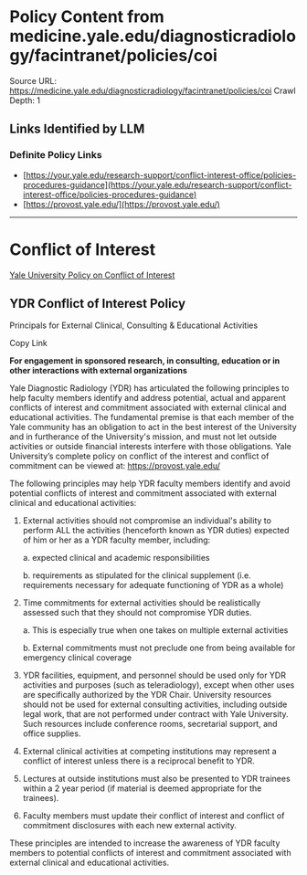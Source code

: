 # Policy Content from medicine.yale.edu/diagnosticradiology/facintranet/policies/coi

Source URL: https://medicine.yale.edu/diagnosticradiology/facintranet/policies/coi
Crawl Depth: 1

## Links Identified by LLM

### Definite Policy Links

- [https://your.yale.edu/research-support/conflict-interest-office/policies-procedures-guidance](https://your.yale.edu/research-support/conflict-interest-office/policies-procedures-guidance)
- [https://provost.yale.edu/](https://provost.yale.edu/)

---

# Conflict of Interest

[Yale University Policy on Conflict of Interest](https://your.yale.edu/research-support/conflict-interest-office/policies-procedures-guidance)

## YDR Conflict of Interest Policy

Principals for External Clinical, Consulting & Educational Activities

Copy Link

**For engagement in sponsored research, in consulting, education or in other interactions with external organizations**

Yale Diagnostic Radiology (YDR) has articulated the following principles to help faculty members identify and address potential, actual and apparent conflicts of interest and commitment associated with external clinical and educational activities. The fundamental premise is that each member of the Yale community has an obligation to act in the best interest of the University and in furtherance of the University's mission, and must not let outside activities or outside financial interests interfere with those obligations. Yale University’s complete policy on conflict of the interest and conflict of commitment can be viewed at: <https://provost.yale.edu/>

The following principles may help YDR faculty members identify and avoid potential conflicts of interest and commitment associated with external clinical and educational activities:

1. External activities should not compromise an individual's ability to perform ALL the activities (henceforth known as YDR duties) expected of him or her as a YDR faculty member, including:
   
   a. expected clinical and academic responsibilities
   
   b. requirements as stipulated for the clinical supplement (i.e. requirements necessary for adequate functioning of YDR as a whole)

2. Time commitments for external activities should be realistically assessed such that they should not compromise YDR duties.
   
   a. This is especially true when one takes on multiple external activities
   
   b. External commitments must not preclude one from being available for emergency clinical coverage

3. YDR facilities, equipment, and personnel should be used only for YDR activities and purposes (such as teleradiology), except when other uses are specifically authorized by the YDR Chair. University resources should not be used for external consulting activities, including outside legal work, that are not performed under contract with Yale University. Such resources include conference rooms, secretarial support, and office supplies.

4. External clinical activities at competing institutions may represent a conflict of interest unless there is a reciprocal benefit to YDR.

5. Lectures at outside institutions must also be presented to YDR trainees within a 2 year period (if material is deemed appropriate for the trainees).

6. Faculty members must update their conflict of interest and conflict of commitment disclosures with each new external activity.

These principles are intended to increase the awareness of YDR faculty members to potential conflicts of interest and commitment associated with external clinical and educational activities.